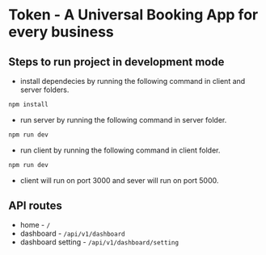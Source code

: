 # Token - A Universal Booking App for every business

## Steps to run project in development mode
- install dependecies by running the following command in client and server folders.

```bash
npm install
```

- run server by running the following command in server folder.

```bash
npm run dev
```

- run client by running the following command in client folder.

```bash
npm run dev
```

- client will run on port 3000 and sever will run on port 5000.

## API routes

- home - ``` / ```
- dashboard - ``` /api/v1/dashboard ```
- dashboard setting - ``` /api/v1/dashboard/setting ```